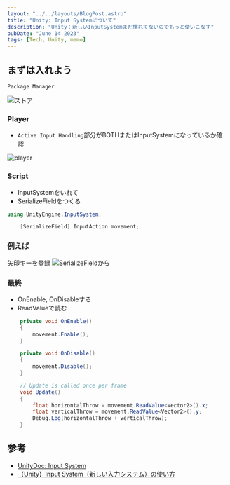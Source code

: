 ```yaml
---
layout: "../../layouts/BlogPost.astro"
title: "Unity: Input Systemについて"
description: "Unity：新しいInputSystemまだ慣れてないのでもっと使いこなす"
pubDate: "June 14 2023"
tags: [Tech, Unity, memo]
---
```


## まずは入れよう

`Package Manager`

![ストア](/assets/unity_inputSystem.png)

### Player

- `Active Input Handling`部分がBOTHまたはInputSystemになっているか確認

![player](/assets/UnityPlayerWindow.png)

### Script

- InputSystemをいれて
- SerializeFieldをつくる

``` c#
using UnityEngine.InputSystem;

    [SerializeField] InputAction movement;
```

### 例えば

矢印キーを登録
![SerializeFieldから](/assets/UnityInputSystem2Dvector.png)


### 最終

- OnEnable, OnDisableする
- ReadValueで読む

``` c#
    private void OnEnable()
    {
        movement.Enable();
    }

    private void OnDisable()
    {
        movement.Disable();
    }

    // Update is called once per frame
    void Update()
    {
        float horizontalThrow = movement.ReadValue<Vector2>().x;
        float verticalThrow = movement.ReadValue<Vector2>().y;
        Debug.Log(horizontalThrow + verticalThrow);
    }
```

## 参考

- [UnityDoc: Input System](https://docs.unity3d.com/Packages/com.unity.inputsystem@1.6/manual/index.html)
- [【Unity】Input System（新しい入力システム）の使い方](https://kurokumasoft.com/2022/01/05/unity-input-system/)
